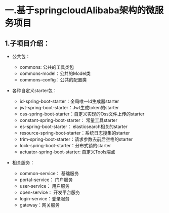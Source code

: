 # 一.基于springcloudAlibaba架构的微服务项目
## 1.子项目介绍：

  - 公共包：
    - commons: 公共的工具类包
    - commons-model：公共的Model类
    - commons-config：公共的配置类

  - 各种自定义starter包：
    - id-spring-boot-starter：全局唯一Id生成器starter
    - jwt-spring-boot-starter：Jwt生成token的starter
    - oss-spring-boot-starter：自定义实现的Oss文件上传的starter
    - constant-spring-boot-starter： 常量工具starter
    - es-spring-boot-starter： elasticsearch相关的starter
    - resource-spring-boot-starter：系统日志搜集的starter
    - trim-spring-boot-starter：请求参数去前后空格的starter
    - lock-spring-boot-starter：分布式锁的starter
    - actuator-spring-boot-starter: 自定义Tools端点
      
  - 相关服务：
    - common-service： 基础服务
    - portal-service： 门户服务
    - user-service： 用户服务
    - open-service：  开发平台服务
    - login-service：登录服务
    - gateway：网关服务
